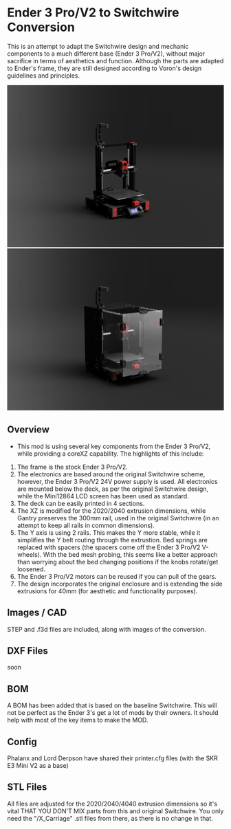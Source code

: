#  Ender 3 Pro/V2 to Switchwire Conversion
This is an attempt to adapt the Switchwire design and mechanic components to a much different base (Ender 3 Pro/V2), without major sacrifice in terms of aesthetics and function. Although the parts are adapted to Ender's frame, they are still designed according to Voron's design guidelines and principles.

![Home](Images/mk_VIII.png)
![Home](Images/mk_VIII_enclosed.png)

## Overview
- This mod is using several key components from the Ender 3 Pro/V2, while providing a coreXZ capability. The highlights of this include:
1. The frame is the stock Ender 3 Pro/V2.
2. The electronics are based around the original Switchwire scheme, however, the Ender 3 Pro/V2 24V power supply is used. All electronics are mounted below the deck, as per the original Switchwire design, while the Mini12864 LCD screen has been used as standard.
3. The deck can be easily printed in 4 sections.
4. The XZ is modified for the 2020/2040 extrusion dimensions, while Gantry preserves the 300mm rail, used in the original Switchwire (in an attempt to keep all rails in common dimensions).
5. The Y axis is using 2 rails. This makes the Y more stable, while it simplifies the Y belt routing through the extrustion. Bed springs are replaced with spacers (the spacers come off the Ender 3 Pro/V2 V-wheels).  With the bed mesh probing, this seems like a better approach than worrying about the bed changing positions if the knobs rotate/get loosened.
6. The Ender 3 Pro/V2 motors can be reused if you can pull of the gears.
7. The design incorporates the original enclosure and is extending the side extrusions for 40mm (for aesthetic and functionality purposes).

## Images / CAD
STEP and .f3d files are included, along with images of the conversion.

## DXF Files
soon

## BOM
A BOM has been added that is based on the baseline Switchwire. This will not be perfect as the Ender 3's get a lot of mods by their owners. It should help with most of the key items to make the MOD. 

## Config
Phalanx and Lord Derpson have shared their printer.cfg files (with the SKR E3 Mini V2 as a base)

## STL Files
All files are adjusted for the 2020/2040/4040 extrusion dimensions so it's vital THAT YOU DON'T MIX parts from this and original Switchwire. You only need the "/X_Carriage" .stl files from there, as there is no change in that.

